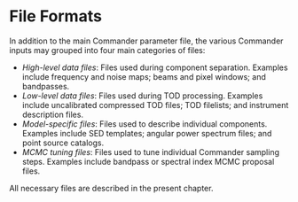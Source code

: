 # File Formats

In addition to the main Commander parameter file, the various Commander inputs may grouped into four main categories of files:
- *High-level data files*: Files used during component separation. Examples include frequency and noise maps; beams and pixel windows; and bandpasses.
- *Low-level data files*: Files used during TOD processing. Examples include uncalibrated compressed TOD files; TOD filelists; and instrument description files.
- *Model-specific files*: Files used to describe individual components. Examples include SED templates; angular power spectrum files; and point source catalogs.
- *MCMC tuning files*: Files used to tune individual Commander sampling steps. Examples include bandpass or spectral index MCMC proposal files.

All necessary files are described in the present chapter.




